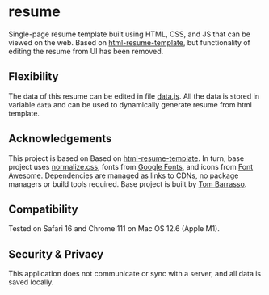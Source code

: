 # resume

Single-page resume template built using HTML, CSS, and JS that can be viewed on the web.
Based on [html-resume-template](https://github.com/Tombarr/html-resume-template), but functionality of editing the resume from UI has been removed.

## Flexibility

The data of this resume can be edited in file [data.js](./data.js). All the data is stored in variable `data` and can be used to dynamically generate resume from html template.

## Acknowledgements

This project is based on Based on [html-resume-template](https://github.com/Tombarr/html-resume-template). 
In turn, base project uses [normalize.css](https://github.com/necolas/normalize.css), fonts from [Google Fonts](https://fonts.google.com/), and icons from [Font Awesome](https://fortawesome.github.io/Font-Awesome/). Dependencies are managed as links to CDNs, no package managers or build tools required. Base project is built by [Tom Barrasso](https://barrasso.me).

## Compatibility

Tested on Safari 16 and Chrome 111 on Mac OS 12.6 (Apple M1).

## Security & Privacy

This application does not communicate or sync with a server, and all data is saved locally.
